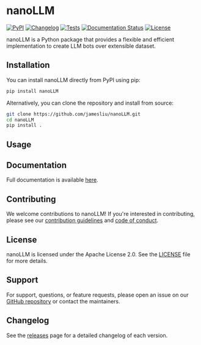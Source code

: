 # nanoLLM

[![PyPI](https://img.shields.io/pypi/v/nanoLLM.svg)](https://pypi.org/project/nanoLLM/)
[![Changelog](https://img.shields.io/github/v/release/jamesliu/nanoLLM?include_prereleases&label=changelog)](https://github.com/jamesliu/nanoLLM/releases)
[![Tests](https://github.com/jamesliu/nanoLLM/workflows/Test/badge.svg)](https://github.com/jamesliu/nanoLLM/actions?query=workflow%3ATest)
[![Documentation Status](https://readthedocs.org/projects/nanoLLM/badge/?version=stable)](http://nanoLLM.readthedocs.org/en/stable/?badge=stable)
[![License](https://img.shields.io/badge/license-Apache%202.0-blue.svg)](https://github.com/jamesliu/nanoLLM/blob/main/LICENSE)

nanoLLM is a Python package that provides a flexible and efficient implementation to create LLM bots over extensible dataset. 

## Installation

You can install nanoLLM directly from PyPI using pip:

```bash
pip install nanoLLM
```

Alternatively, you can clone the repository and install from source:

```bash
git clone https://github.com/jamesliu/nanoLLM.git
cd nanoLLM
pip install .
```

## Usage


## Documentation

Full documentation is available [here](https://nanoLLM.readthedocs.io/en/latest/).

## Contributing

We welcome contributions to nanoLLM! If you're interested in contributing, please see our [contribution guidelines](./CONTRIBUTING.md) and [code of conduct](./CODE_OF_CONDUCT.md).

## License

nanoLLM is licensed under the Apache License 2.0. See the [LICENSE](./LICENSE) file for more details.

## Support

For support, questions, or feature requests, please open an issue on our [GitHub repository](https://github.com/jamesliu/nanoLLM/issues) or contact the maintainers.

## Changelog

See the [releases](https://github.com/jamesliu/nanoLLM/releases) page for a detailed changelog of each version.



